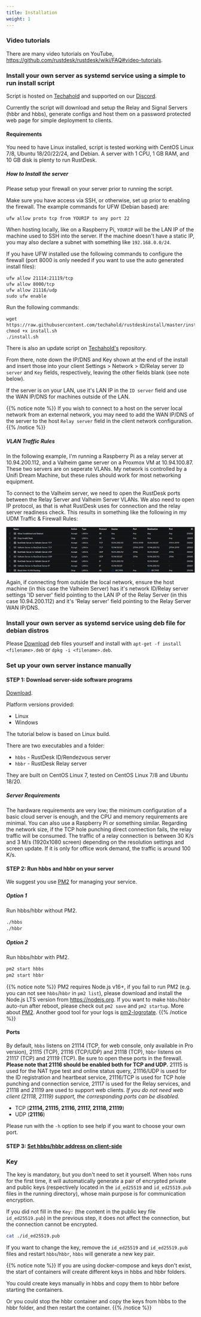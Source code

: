 ```yaml
---
title: Installation
weight: 1
---
```


### Video tutorials
There are many video tutorials on YouTube, https://github.com/rustdesk/rustdesk/wiki/FAQ#video-tutorials.

### Install your own server as systemd service using a simple to run install script
Script is hosted on [Techahold](https://github.com/techahold/rustdeskinstall) and supported on our [Discord](https://discord.com/invite/nDceKgxnkV).

Currently the script will download and setup the Relay and Signal Servers (hbbr and hbbs), generate configs and host them on a password protected web page for simple deployment to clients.

#### Requirements
You need to have Linux installed, script is tested working with CentOS Linux 7/8, Ubuntu 18/20/22/24, and Debian. A server with 1 CPU, 1 GB RAM, and 10 GB disk is plenty to run RustDesk.

##### How to Install the server
Please setup your firewall on your server prior to running the script.

Make sure you have access via SSH, or otherwise, set up prior to enabling the firewall. The example commands for UFW (Debian based) are:
```
ufw allow proto tcp from YOURIP to any port 22
```

When hosting locally, like on a Raspberry Pi, `YOURIP` will be the LAN IP of the machine used to SSH into the server. If the machine doesn't have a static IP, you may also declare a subnet with something like `192.168.0.0/24`.

If you have UFW installed use the following commands to configure the firewall (port 8000 is only needed if you want to use the auto generated install files):
```
ufw allow 21114:21119/tcp
ufw allow 8000/tcp
ufw allow 21116/udp
sudo ufw enable
```

Run the following commands:
```
wget https://raw.githubusercontent.com/techahold/rustdeskinstall/master/install.sh
chmod +x install.sh
./install.sh
```

There is also an update script on [Techahold's](https://github.com/techahold/rustdeskinstall) repository.

From there, note down the IP/DNS and Key shown at the end of the install and insert those into your client Settings > Network > ID/Relay server `ID server` and `Key` fields, respectively, leaving the other fields blank (see note below).

If the server is on your LAN, use it's LAN IP in the `ID server` field and use the WAN IP/DNS for machines outside of the LAN.

{{% notice note %}}
If you wish to connect to a host on the server local network from an external network, you may need to add the WAN IP/DNS of the server to the host `Relay server` field in the client network configuration.
{{% /notice %}}

##### VLAN Traffic Rules

In the following example, I'm running a Raspberry Pi as a relay server at 10.94.200.112, and a Valheim game server on a Proxmox VM at 10.94.100.87. These two servers are on seperate VLANs. My network is controlled by a Unifi Dream Machine, but these rules should work for most networking equipment.

To connect to the Valheim server, we need to open the RustDesk ports between the Relay Server and Valheim Server VLANs. We also need to open IP protocol, as that is what RustDesk uses for connection and the relay server readiness check. This results in something like the following in my UDM Traffic & Firewall Rules:

![VLAN Traffic Rules](./images/vlan-traffic-rules.png)

Again, if connecting from outside the local network, ensure the host machine (in this case the Valheim Server) has it's network ID/Relay server settings 'ID server' field pointing to the LAN IP of the Relay Server (in this case 10.94.200.112) and it's 'Relay server' field pointing to the Relay Server WAN IP/DNS.

### Install your own server as systemd service using deb file for debian distros

Please [Download](https://github.com/rustdesk/rustdesk-server/releases/latest) deb files yourself and install with `apt-get -f install <filename>.deb` or `dpkg -i <filename>.deb`.

### Set up your own server instance manually

#### STEP 1: Download server-side software programs

[Download](https://github.com/rustdesk/rustdesk-server/releases/latest).

Platform versions provided:

- Linux
- Windows

The tutorial below is based on Linux build.

There are two executables and a folder:

- `hbbs` - RustDesk ID/Rendezvous server
- `hbbr` - RustDesk Relay server

They are built on CentOS Linux 7, tested on CentOS Linux 7/8 and Ubuntu 18/20.

##### Server Requirements

The hardware requirements are very low; the minimum configuration of a basic cloud server is enough, and the CPU and memory requirements are minimal. You can also use a Raspberry Pi or something similar. Regarding the network size, if the TCP hole punching direct connection fails, the relay traffic will be consumed. The traffic of a relay connection is between 30 K/s and 3 M/s (1920x1080 screen) depending on the resolution settings and screen update. If it is only for office work demand, the traffic is around 100 K/s.

#### STEP 2: Run hbbs and hbbr on your server

We suggest you use [PM2](https://pm2.keymetrics.io/) for managing your service.

##### Option 1
Run hbbs/hbbr without PM2.

```sh
./hbbs
./hbbr
```

##### Option 2
Run hbbs/hbbr with PM2.

```sh
pm2 start hbbs
pm2 start hbbr
```

<a name="demo"></a>
{{% notice note %}}
PM2 requires Node.js v16+, if you fail to run PM2 (e.g. you can not see `hbbs`/`hbbr` in `pm2 list`), please download and install the Node.js LTS version from https://nodejs.org. If you want to make `hbbs`/`hbbr` auto-run after reboot, please check out `pm2 save` and `pm2 startup`. More about [PM2](https://pm2.keymetrics.io/docs/usage/quick-start/). Another good tool for your logs is [pm2-logrotate](https://github.com/keymetrics/pm2-logrotate).
{{% /notice %}}

#### Ports

By default, `hbbs` listens on 21114 (TCP, for web console, only available in Pro version), 21115 (TCP), 21116 (TCP/UDP) and 21118 (TCP), `hbbr` listens on 21117 (TCP) and 21119 (TCP). Be sure to open these ports in the firewall. **Please note that 21116 should be enabled both for TCP and UDP.** 21115 is used for the NAT type test and online status query, 21116/UDP is used for the ID registration and heartbeat service, 21116/TCP is used for TCP hole punching and connection service, 21117 is used for the Relay services, and 21118 and 21119 are used to support web clients. *If you do not need web client (21118, 21119) support, the corresponding ports can be disabled.*

- TCP (**21114, 21115, 21116, 21117, 21118, 21119**)
- UDP (**21116**)

Please run with the `-h` option to see help if you want to choose your own port.

#### STEP 3: [Set hbbs/hbbr address on client-side](/docs/en/self-host/client-configuration/)

### Key

The key is mandatory, but you don't need to set it yourself. When `hbbs` runs for the first time, it will automatically generate a pair of encrypted private and public keys (respectively located in the `id_ed25519` and `id_ed25519.pub` files in the running directory), whose main purpose is for communication encryption.

If you did not fill in the `Key:` (the content in the public key file `id_ed25519.pub`) in the previous step, it does not affect the connection, but the connection cannot be encrypted.

```sh
cat ./id_ed25519.pub
```

If you want to change the key, remove the `id_ed25519` and `id_ed25519.pub` files and restart `hbbs`/`hbbr`, `hbbs` will generate a new key pair.

{{% notice note %}}
If you are using docker-compose and keys don't exist, the start of containers will create different keys in hbbs and hbbr folders.

You could create keys manually in hbbs and copy them to hbbr before starting the containers.

Or you could stop the hbbr container and copy the keys from hbbs to the hbbr folder, and then restart the container.
{{% /notice %}}

